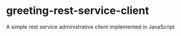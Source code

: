 # greeting-rest-service-client
A simple rest service administrative client implemented in JavaScript
